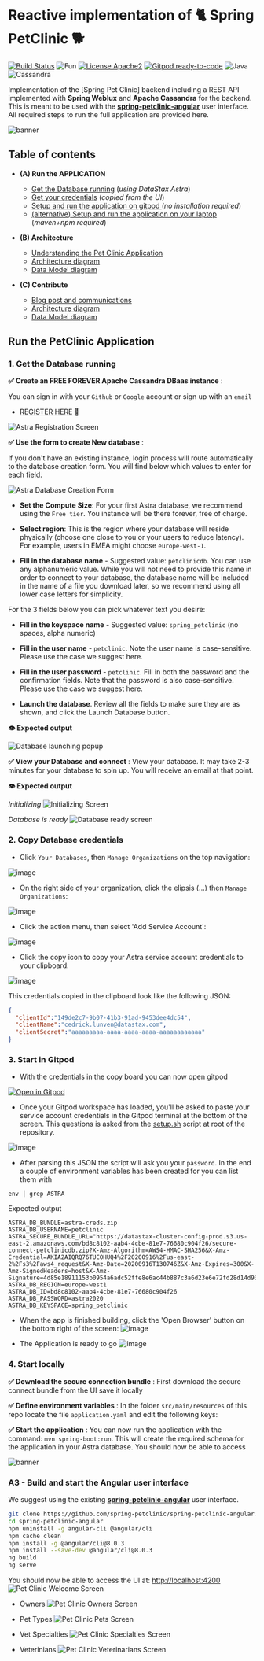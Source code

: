 # Reactive implementation of 🐈 Spring PetClinic 🐕 

[![Build Status](https://travis-ci.org/ff4j/ff4j.svg?branch=master)](https://travis-ci.org/clun/spring-petclinic-reactive)
![Fun](https://img.shields.io/badge/Build_with-Fun-blacke.svg?style=flat)
[![License Apache2](https://img.shields.io/hexpm/l/plug.svg)](http://www.apache.org/licenses/LICENSE-2.0)
[![Gitpod ready-to-code](https://img.shields.io/badge/Gitpod-ready--to--code-blue?logo=gitpod)](https://gitpod.io/#https://github.com/clun/spring-petclinic-reactive) 
![Java](https://img.shields.io/badge/-Java-black.svg?style=falt&logo=java)
![Cassandra](https://img.shields.io/badge/-Cassandra-black.svg?style=flat&logo=apache-cassandra)

Implementation of the [Spring Pet Clinic] backend including a REST API implemented with **Spring Weblux** and **Apache Cassandra** for the backend. This is meant to be used with the **[spring-petclinic-angular](https://github.com/spring-petclinic/spring-petclinic-angular)** user interface. All required steps to run the full application are provided here.

![banner](https://raw.githubusercontent.com/clun/spring-petclinic-reactive/master/doc/img/banner.png)

## Table of contents

- **(A) Run the APPLICATION**
  - [Get the Database running](#1-get-the-database-running) (*using DataStax Astra*)
  - [Get your credentials](#2-copy-database-credentials) (*copied from the UI*)
  - [Setup and run the application on gitpod ](#3-start-in-gitpod) (*no installation required*)
  - [(alternative) Setup and run the application on your laptop](#4-start-locally) (*maven+npm required*)

- **(B) Architecture**
  - [Understanding the Pet Clinic Application](#)
  - [Architecture diagram](#)
  - [Data Model diagram](#)

- **(C) Contribute**
  - [Blog post and communications](#)
  - [Architecture diagram](#)
  - [Data Model diagram](#)

## Run the PetClinic Application

### 1. Get the Database running

**✅ Create an FREE FOREVER Apache Cassandra DBaas instance** : 

You can sign in with your `Github` or `Google` account or sign up with an `email`

- [REGISTER HERE](https://astra.datastax.com/register?utm_source=github&utm_medium=referral&utm_campaign=spring-petclinic-reactive) 🚀

![Astra Registration Screen](doc/img/db-auth.png?raw=true)


**✅ Use the form to create New database** : 

If you don't have an existing instance,  login process will route automatically to the database creation form. You will find below which values to enter for each field.

![Astra Database Creation Form](https://github.com/DataStax-Academy/microservices-java-workshop-online/blob/master/z-materials/images/astra-create-2.png?raw=true)

- **Set the Compute Size**: For your first Astra database, we recommend using the `Free tier`. You instance will be there forever, free of charge. 

- **Select region**: This is the region where your database will reside physically (choose one close to you or your users to reduce latency). For example, users in EMEA might choose `europe-west-1`.

- **Fill in the database name** - Suggested value: `petclinicdb`. You can use any alphanumeric value. While you will not need to provide this name in order to connect to your database, the database name will be included in the name of a file you download later, so we recommend using all lower case letters for simplicity.

For the 3 fields below you can pick whatever text you desire:

- **Fill in the keyspace name** - Suggested value:  `spring_petclinic` (no spaces, alpha numeric)

- **Fill in the user name** - `petclinic`. Note the user name is case-sensitive. Please use the case we suggest here.

- **Fill in the user password** - `petclinic`. Fill in both the password and the confirmation fields. Note that the password is also case-sensitive. Please use the case we suggest here.

- **Launch the database**. Review all the fields to make sure they are as shown, and click the Launch Database button.

**👁️ Expected output**

![Database launching popup](https://github.com/DataStax-Academy/microservices-java-workshop-online/blob/master/z-materials/images/astra-create-3.png?raw=true)

**✅ View your Database and connect** : View your database. It may take 2-3 minutes for your database to spin up. You will receive an email at that point.

**👁️ Expected output**

*Initializing*
![Initializing Screen](https://github.com/DataStax-Academy/microservices-java-workshop-online/blob/master/z-materials/images/astra-create-4.png?raw=true)

*Database is ready*
![Database ready screen](https://github.com/DataStax-Academy/microservices-java-workshop-online/blob/master/z-materials/images/astra-create-5.png?raw=true)

### 2. Copy Database credentials
   
- Click `Your Databases`, then `Manage Organizations` on the top navigation: 

![image](https://user-images.githubusercontent.com/3254549/90944069-9f63a880-e3d1-11ea-834a-968ffe69e37b.png)

- On the right side of your organization, click the elipsis (...) then `Manage Organizations`:

![image](https://user-images.githubusercontent.com/3254549/90944096-c02bfe00-e3d1-11ea-9513-b3362cdfd77a.png)

- Click the action menu, then select 'Add Service Account':

![image](https://user-images.githubusercontent.com/3254549/90944155-05503000-e3d2-11ea-9d2a-8c376b027358.png)

- Click the copy icon to copy your Astra service account credentials to your clipboard:

![image](https://user-images.githubusercontent.com/3254549/90944221-3c264600-e3d2-11ea-9d04-46915f1c3731.png)

This credentials copied in the clipboard look like the following JSON:
```json
{ 
  "clientId":"149de2c7-9b07-41b3-91ad-9453dee4dc54",
  "clientName":"cedrick.lunven@datastax.com",
  "clientSecret":"aaaaaaaaa-aaaa-aaaa-aaaa-aaaaaaaaaaaa"
}
```

### 3. Start in Gitpod

- With the credentials in the copy board you can now open gitpod

[![Open in Gitpod](https://gitpod.io/button/open-in-gitpod.svg)](https://gitpod.io/#https://github.com/clun/spring-petclinic-reactive)

- Once your Gitpod workspace has loaded, you'll be asked to paste your service account credentials in the Gitpod terminal at the bottom of the screen. This questions is asked from the [setup.sh](setup.sh) script at root of the repository.

![image](https://user-images.githubusercontent.com/3254549/90944321-e900c300-e3d2-11ea-9624-dae5f81b6a0a.png)

- After parsing this JSON the script will ask you your `password`.  In the end a couple of environment variables has been created for you can list them with 

```
env | grep ASTRA
```

Expected output
```init
ASTRA_DB_BUNDLE=astra-creds.zip
ASTRA_DB_USERNAME=petclinic
ASTRA_SECURE_BUNDLE_URL="https://datastax-cluster-config-prod.s3.us-east-2.amazonaws.com/bd8c8102-aab4-4cbe-81e7-76680c904f26/secure-connect-petclinicdb.zip?X-Amz-Algorithm=AWS4-HMAC-SHA256&X-Amz-Credential=AKIA2AIQRQ76TUCOHUQ4%2F20200916%2Fus-east-2%2Fs3%2Faws4_request&X-Amz-Date=20200916T130746Z&X-Amz-Expires=300&X-Amz-SignedHeaders=host&X-Amz-Signature=4d85e18911153b0954a6adc52ffe8e6ac44b887c3a6d23e6e72fd28d14d934d3"
ASTRA_DB_REGION=europe-west1
ASTRA_DB_ID=bd8c8102-aab4-4cbe-81e7-76680c904f26
ASTRA_DB_PASSWORD=astra2020
ASTRA_DB_KEYSPACE=spring_petclinic
```

- When the app is finished building, click the 'Open Browser' button on the bottom right of the screen:
![image](https://user-images.githubusercontent.com/3254549/90944371-249b8d00-e3d3-11ea-8305-b7d4fad9742c.png)

- The Application is ready to go
![image](https://user-images.githubusercontent.com/3254549/90944387-439a1f00-e3d3-11ea-9df4-e8a5580c62cd.png)

### 4. Start locally

**✅ Download the secure connection bundle** : First download the secure connect bundle from the UI save it locally

**✅ Define environment variables** : In the folder `src/main/resources` of this repo locate the file `application.yaml` and edit the following keys:


**✅ Start the application** : You can now run the application with the command: `mvn spring-boot:run`. This will create the required schema for the application in your Astra database. You should now be able to access

![banner](https://raw.githubusercontent.com/clun/spring-petclinic-reactive/master/doc/img/ui-swagger.png)

### A3 - Build and start the Angular user interface

We suggest using the existing **[spring-petclinic-angular](https://github.com/spring-petclinic/spring-petclinic-angular)** user interface. 

```bash
git clone https://github.com/spring-petclinic/spring-petclinic-angular.git
cd spring-petclinic-angular
npm uninstall -g angular-cli @angular/cli
npm cache clean
npm install -g @angular/cli@8.0.3
npm install --save-dev @angular/cli@8.0.3
ng build
ng serve
```

You should now be able to access the UI at: [http://localhost:4200](http://localhost:4200)
![Pet Clinic Welcome Screen](https://raw.githubusercontent.com/clun/spring-petclinic-reactive/master/doc/img/ui-top.png)

- Owners
![Pet Clinic Owners Screen](https://raw.githubusercontent.com/clun/spring-petclinic-reactive/master/doc/img/ui-owners.png)

- Pet Types
![Pet Clinic Pets Screen](https://raw.githubusercontent.com/clun/spring-petclinic-reactive/master/doc/img/ui-pettypes.png)

- Vet Specialties
![Pet Clinic Specialties Screen](https://raw.githubusercontent.com/clun/spring-petclinic-reactive/master/doc/img/ui-specialties.png)

- Veterinians
![Pet Clinic Veterinarians Screen](https://raw.githubusercontent.com/clun/spring-petclinic-reactive/master/doc/img/ui-veterinians.png)



